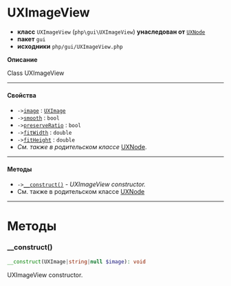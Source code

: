 # UXImageView

- **класс** `UXImageView` (`php\gui\UXImageView`) **унаследован от** [`UXNode`](https://github.com/VenityStudio/android/tree/master/jphp-android-ext/api-docs/classes/php/gui/UXNode.ru.md)
- **пакет** `gui`
- **исходники** `php/gui/UXImageView.php`

**Описание**

Class UXImageView

---

#### Свойства

- `->`[`image`](#prop-image) : [`UXImage`](https://github.com/VenityStudio/android/tree/master/jphp-android-ext/api-docs/classes/php/gui/UXImage.ru.md)
- `->`[`smooth`](#prop-smooth) : `bool`
- `->`[`preserveRatio`](#prop-preserveratio) : `bool`
- `->`[`fitWidth`](#prop-fitwidth) : `double`
- `->`[`fitHeight`](#prop-fitheight) : `double`
- *См. также в родительском классе* [UXNode](https://github.com/VenityStudio/android/tree/master/jphp-android-ext/api-docs/classes/php/gui/UXNode.ru.md).

---

#### Методы

- `->`[`__construct()`](#method-__construct) - _UXImageView constructor._
- См. также в родительском классе [UXNode](https://github.com/VenityStudio/android/tree/master/jphp-android-ext/api-docs/classes/php/gui/UXNode.ru.md)

---
# Методы

<a name="method-__construct"></a>

### __construct()
```php
__construct(UXImage|string|null $image): void
```
UXImageView constructor.